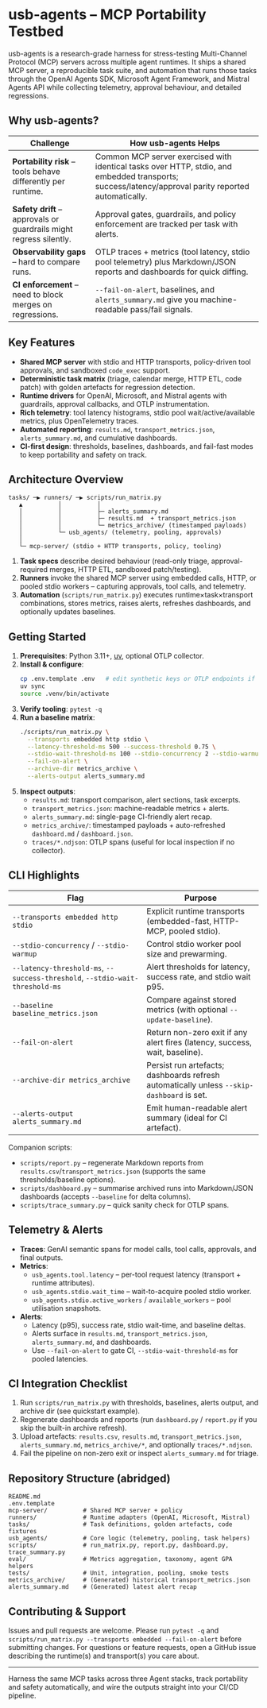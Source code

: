 # usb-agents – MCP Portability Testbed

usb-agents is a research-grade harness for stress-testing Multi-Channel Protocol (MCP) servers across multiple agent runtimes. It ships a shared MCP server, a reproducible task suite, and automation that runs those tasks through the OpenAI Agents SDK, Microsoft Agent Framework, and Mistral Agents API while collecting telemetry, approval behaviour, and detailed regressions.

## Why usb-agents?

| Challenge | How usb-agents Helps |
| --- | --- |
| **Portability risk** – tools behave differently per runtime. | Common MCP server exercised with identical tasks over HTTP, stdio, and embedded transports; success/latency/approval parity reported automatically. |
| **Safety drift** – approvals or guardrails might regress silently. | Approval gates, guardrails, and policy enforcement are tracked per task with alerts. |
| **Observability gaps** – hard to compare runs. | OTLP traces + metrics (tool latency, stdio pool telemetry) plus Markdown/JSON reports and dashboards for quick diffing. |
| **CI enforcement** – need to block merges on regressions. | `--fail-on-alert`, baselines, and `alerts_summary.md` give you machine-readable pass/fail signals. |

## Key Features

- **Shared MCP server** with stdio and HTTP transports, policy-driven tool approvals, and sandboxed `code_exec` support.
- **Deterministic task matrix** (triage, calendar merge, HTTP ETL, code patch) with golden artefacts for regression detection.
- **Runtime drivers** for OpenAI, Microsoft, and Mistral agents with guardrails, approval callbacks, and OTLP instrumentation.
- **Rich telemetry**: tool latency histograms, stdio pool wait/active/available metrics, plus OpenTelemetry traces.
- **Automated reporting**: `results.md`, `transport_metrics.json`, `alerts_summary.md`, and cumulative dashboards.
- **CI-first design**: thresholds, baselines, dashboards, and fail-fast modes to keep portability and safety on track.

## Architecture Overview

```
tasks/ ─▶ runners/ ─▶ scripts/run_matrix.py
   ▲          │          │
   │          │          ├─ alerts_summary.md
   │          │          ├─ results.md  + transport_metrics.json
   │          │          └─ metrics_archive/ (timestamped payloads)
   │          └─ usb_agents/ (telemetry, pooling, approvals)
   │
   └─ mcp-server/ (stdio + HTTP transports, policy, tooling)
```

1. **Task specs** describe desired behaviour (read-only triage, approval-required merges, HTTP ETL, sandboxed patch/testing).
2. **Runners** invoke the shared MCP server using embedded calls, HTTP, or pooled stdio workers – capturing approvals, tool calls, and telemetry.
3. **Automation** (`scripts/run_matrix.py`) executes runtime×task×transport combinations, stores metrics, raises alerts, refreshes dashboards, and optionally updates baselines.

## Getting Started

1. **Prerequisites**: Python 3.11+, [uv](https://github.com/astral-sh/uv), optional OTLP collector.
2. **Install & configure**:
   ```bash
   cp .env.template .env   # edit synthetic keys or OTLP endpoints if needed
   uv sync
   source .venv/bin/activate
   ```
3. **Verify tooling**: `pytest -q`
4. **Run a baseline matrix**:
   ```bash
   ./scripts/run_matrix.py \
     --transports embedded http stdio \
     --latency-threshold-ms 500 --success-threshold 0.75 \
     --stdio-wait-threshold-ms 100 --stdio-concurrency 2 --stdio-warmup 2 \
     --fail-on-alert \
     --archive-dir metrics_archive \
     --alerts-output alerts_summary.md
   ```
5. **Inspect outputs**:
   - `results.md`: transport comparison, alert sections, task excerpts.
   - `transport_metrics.json`: machine-readable metrics + alerts.
   - `alerts_summary.md`: single-page CI-friendly alert recap.
   - `metrics_archive/`: timestamped payloads + auto-refreshed `dashboard.md` / `dashboard.json`.
   - `traces/*.ndjson`: OTLP spans (useful for local inspection if no collector).

## CLI Highlights

| Flag | Purpose |
| --- | --- |
| `--transports embedded http stdio` | Explicit runtime transports (embedded-fast, HTTP-MCP, pooled stdio). |
| `--stdio-concurrency` / `--stdio-warmup` | Control stdio worker pool size and prewarming. |
| `--latency-threshold-ms`, `--success-threshold`, `--stdio-wait-threshold-ms` | Alert thresholds for latency, success rate, and stdio wait p95. |
| `--baseline baseline_metrics.json` | Compare against stored metrics (with optional `--update-baseline`). |
| `--fail-on-alert` | Return non-zero exit if any alert fires (latency, success, wait, baseline). |
| `--archive-dir metrics_archive` | Persist run artefacts; dashboards refresh automatically unless `--skip-dashboard` is set. |
| `--alerts-output alerts_summary.md` | Emit human-readable alert summary (ideal for CI artefact). |

Companion scripts:

- `scripts/report.py` – regenerate Markdown reports from `results.csv`/`transport_metrics.json` (supports the same thresholds/baseline options).
- `scripts/dashboard.py` – summarise archived runs into Markdown/JSON dashboards (accepts `--baseline` for delta columns).
- `scripts/trace_summary.py` – quick sanity check for OTLP spans.

## Telemetry & Alerts

- **Traces**: GenAI semantic spans for model calls, tool calls, approvals, and final outputs.
- **Metrics**:
  - `usb_agents.tool.latency` – per-tool request latency (transport + runtime attributes).
  - `usb_agents.stdio.wait_time` – wait-to-acquire pooled stdio worker.
  - `usb_agents.stdio.active_workers` / `available_workers` – pool utilisation snapshots.
- **Alerts**:
  - Latency (p95), success rate, stdio wait-time, and baseline deltas.
  - Alerts surface in `results.md`, `transport_metrics.json`, `alerts_summary.md`, and dashboards.
  - Use `--fail-on-alert` to gate CI, `--stdio-wait-threshold-ms` for pooled latencies.

## CI Integration Checklist

1. Run `scripts/run_matrix.py` with thresholds, baselines, alerts output, and archive dir (see quickstart example).
2. Regenerate dashboards and reports (run `dashboard.py` / `report.py` if you skip the built-in archive refresh).
3. Upload artefacts: `results.csv`, `results.md`, `transport_metrics.json`, `alerts_summary.md`, `metrics_archive/*`, and optionally `traces/*.ndjson`.
4. Fail the pipeline on non-zero exit or inspect `alerts_summary.md` for triage.

## Repository Structure (abridged)

```
README.md
.env.template
mcp-server/          # Shared MCP server + policy
runners/             # Runtime adapters (OpenAI, Microsoft, Mistral)
tasks/               # Task definitions, golden artefacts, code fixtures
usb_agents/          # Core logic (telemetry, pooling, task helpers)
scripts/             # run_matrix.py, report.py, dashboard.py, trace_summary.py
eval/                # Metrics aggregation, taxonomy, agent GPA helpers
tests/               # Unit, integration, pooling, smoke tests
metrics_archive/     # (Generated) historical transport_metrics.json
alerts_summary.md    # (Generated) latest alert recap
```

## Contributing & Support

Issues and pull requests are welcome. Please run `pytest -q` and `scripts/run_matrix.py --transports embedded --fail-on-alert` before submitting changes. For questions or feature requests, open a GitHub issue describing the runtime(s) and transport(s) you care about.

---

Harness the same MCP tasks across three Agent stacks, track portability and safety automatically, and wire the outputs straight into your CI/CD pipeline.
